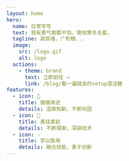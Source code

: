 ```yaml
---
layout: home
hero:
  name: 日常写写
  text: 我有勇气我都不怕，管他寒冬炎夏。
  tagline: 高筑墙，广积粮...
  image:
    src: /logo.gif
    alt: logo
  actions:
    - theme: brand
      text: 立即前往 →
      link: /blog/看一遍就会的setup语法糖
features:
  - icon: 💪
    title: 循循渐进
    details: 温故知新，不断巩固
  - icon: 🚀
    title: 勇往直前
    details: 不断探索，深耕技术
  - icon: 💡
    title: 学以致用
    details: 融合技能，勇于创新
---
```


<style>
:root {
  --vp-home-hero-name-color: transparent;
  --vp-home-hero-name-background: -webkit-linear-gradient(120deg, #bd34fe, #41d1ff);
  --vp-c-brand: #646cff;
  --vp-c-text-dark-1: rgba(255, 255, 255, .87);
  --vp-c-brand-light: #747bff;
  --vp-c-brand-light: #747bff;
  --vp-c-brand-dark:#747bff;
  --vp-c-brand-lighter:#747bff;
}
</style>
